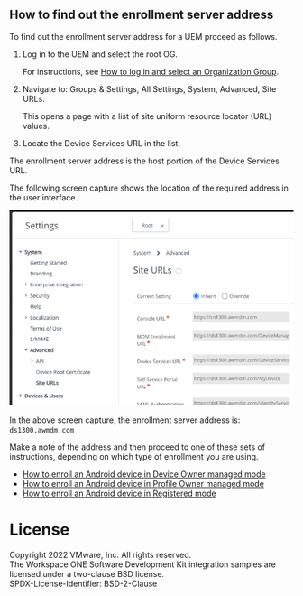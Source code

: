 ## How to find out the enrollment server address
To find out the enrollment server address for a UEM proceed as follows.

1.  Log in to the UEM and select the root OG.

    For instructions, see [How to log in and select an Organization Group](../../03Task_Configure-management-console-enrollment/03How-to-log-in-and-select-an-Organization-Group/readme.md).

2.  Navigate to: Groups & Settings, All Settings, System, Advanced,
    Site URLs.

    This opens a page with a list of site uniform resource locator (URL) values.

3.  Locate the Device Services URL in the list.

The enrollment server address is the host portion of the Device Services URL.

The following screen capture shows the location of the required address in the
user interface.

![**Screen Capture:** UEM Device Services URL](ScreenCapture_UEMDeviceServicesURL.png)

In the above screen capture, the enrollment server address is:
`ds1300.awmdm.com`

Make a note of the address and then proceed to one of these sets of instructions,
depending on which type of enrollment you are using.

-   [How to enroll an Android device in Device Owner managed mode](../02How-to-enroll-an-Android-device-in-Device-Owner-managed-mode/readme.md)
-   [How to enroll an Android device in Profile Owner managed mode](../03How-to-enroll-an-Android-device-in-Profile-Owner-managed-mode/readme.md)
-   [How to enroll an Android device in Registered mode](../04How-to-enroll-an-Android-device-in-Registered-mode/readme.md)

# License
Copyright 2022 VMware, Inc. All rights reserved.  
The Workspace ONE Software Development Kit integration samples are licensed
under a two-clause BSD license.  
SPDX-License-Identifier: BSD-2-Clause